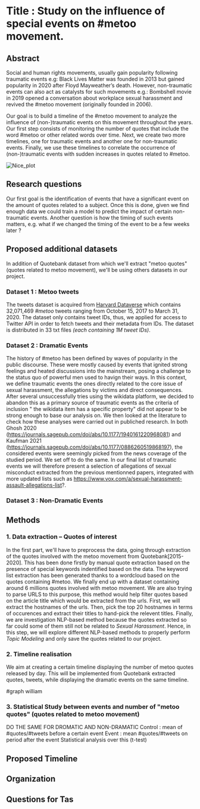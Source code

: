 
# Title : Study on the influence of special events on #metoo movement.


## Abstract

Social and human rights movements, usually gain popularity following traumatic events e.g: Black Lives Matter was founded in 2013 but gained popularity in 2020 after Floyd Mayweather’s death. However, non-traumatic events can also act as catalysts for such movements e.g.: Bombshell movie in 2019 opened a conversation about workplace sexual harassment and revived the #metoo movement (originally founded in 2006).

Our goal is to build a timeline of the #metoo movement to analyze the influence of (non-)traumatic events on this movement throughout the years. Our first step consists of monitoring the number of quotes that include the word #metoo or other related words over time. Next, we create two more timelines, one for traumatic events and another one for non-traumatic events. Finally, we use these timelines to correlate the occurrence of (non-)traumatic events with sudden increases in quotes related to #metoo.

![Nice_plot](https://user-images.githubusercontent.com/65892642/141350565-c6a1065d-6847-403f-90c5-2631201da002.png)

## Research questions

Our first goal is the identification of events that have a significant event on the amount of quotes related to a subject. 
Once this is done, given we find enough data we could train a model to predict the impact of certain non-traumatic events. 
Another question is how the timing of such events matters, e.g. what if we changed the timing of the event to be a few weeks later ?

## Proposed additional datasets
In addition of Quotebank dataset from which we'll extract "metoo quotes" (quotes related to metoo movement), we'll be using others datasets in our project.

### Dataset 1 : Metoo tweets
The tweets dataset is acquired from [Harvard Dataverse](https://dataverse.harvard.edu/dataset.xhtml?persistentId=doi:10.7910/DVN/2SRSKJ) which contains 32,071,469 *#metoo* tweets ranging from October 15, 2017 to March 31, 2020. The dataset only contains tweet IDs, thus, we applied for access to Twitter API in order to fetch tweets and their metadata from IDs. The dataset is distributed in 33 txt files *(each containing 1M tweet IDs)*.

### Dataset 2 : Dramatic Events 
The history of #metoo has been defined by waves of popularity in the public discourse. These were mostly caused by events that ignited strong feelings and heated discussions into the mainstream, posing a challenge to the status quo of powerful men used to havign their ways. In this context, we define traumatic events the ones directly related to the core issue of sexual harassment, the allegations by victims and direct consequences.
After several unsuccessfully tries using the wikidata platform, we decided to abandon this as a primary source of traumatic events as the criteria of inclusion " the wikidata item has a specific property" did not appear to be strong enough to base our analysis on. We then looked at the literature to check how these analyses were carried out in publiched research. In both Ghosh 2020 (https://journals.sagepub.com/doi/abs/10.1177/1940161220968081) and Kaufman 2021 (https://journals.sagepub.com/doi/abs/10.1177/0886260519868197), the considered events were seemingly picked from the news coverage of the studied period. We set off to do the same. In our final list of traumatic events we will therefore present a selection of allegations of sexual misconduct extracted from the previous mentionned papers, integrated with more updated lists such as https://www.vox.com/a/sexual-harassment-assault-allegations-list?.

### Dataset 3 : Non-Dramatic Events 


## Methods
### 1. Data extraction – Quotes of interest
In the first part, we'll have to preprocess the data, going through extraction of the quotes involved with the metoo movement from Quotebank[2015-2020]. 
This has been done firstly by manual quote extraction based on the presence of special keywords indentified based on the data. The keyword list extraction has been generated thanks to a  wordcloud based on the quotes containing #metoo.
We finally end up with a dataset containing around 6 millions quotes involved with metoo movement.
We are also trying to parse URLS to this purpose, this method would help filter quotes based on the article title which would be extracted from the urls. First, we will extract the hostnames of the urls. Then, pick the top 20 hostnames in terms of occurences and extract their titles to hand-pick the relevent titles.
Finally, we are investigation NLP-based method because the quotes extracted so far could some of them still not be related to *Sexual Harassment*. Hence, in this step, we will explore different NLP-based methods to properly perform *Topic Modeling* and only save the quotes related to our project.

### 2. Timeline realisation
We aim at creating a certain timeline displaying the number of metoo quotes released by day. This will be implemented from Quotebank extracted quotes, tweets, while displaying the dramatic events on the same timeline. 

#graph william




### 3. Statistical Study between events and number of "metoo quotes" (quotes related to metoo movement)
DO THE SAME FOR DROMATIC AND NON-DRAMATIC
Control : mean of #quotes/#tweets before a certain event 
Event : mean #quotes/#tweets on period after the event
Statistical analysis over this (t-test)

## Proposed Timeline


## Organization

## Questions for Tas


